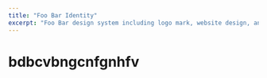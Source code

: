 ```yaml
---
title: "Foo Bar Identity"
excerpt: "Foo Bar design system including logo mark, website design, and branding applications."
---
```


# bdbcvbngcnfgnhfv
